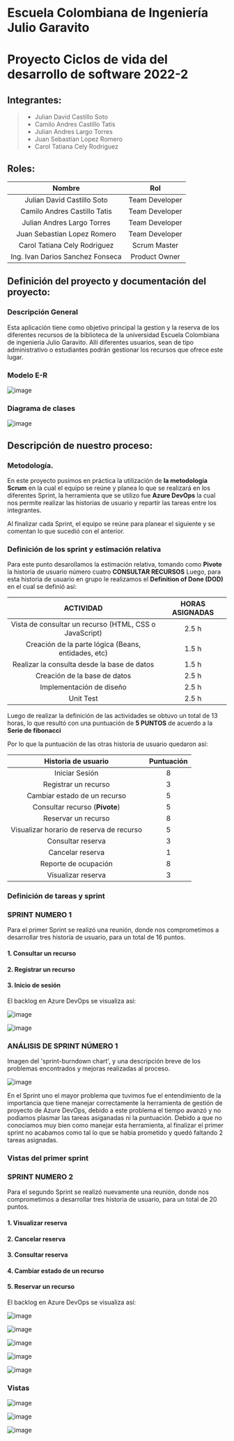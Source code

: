 # Escuela Colombiana de Ingeniería Julio Garavito
# Proyecto Ciclos de vida del desarrollo de software 2022-2

## Integrantes: 

>- Julian David Castillo Soto
>- Camilo Andres Castillo Tatis 
>- Julian Andres Largo Torres 
>- Juan Sebastian Lopez Romero
>- Carol Tatiana Cely Rodriguez

## Roles:

|     Nombre    |     Rol         |
|:--------------:|:-------------: |
|Julian David Castillo Soto |Team Developer    |
|Camilo Andres Castillo Tatis  |Team Developer   |
|Julian Andres Largo Torres  |Team Developer   |
|Juan Sebastian Lopez Romero |Team Developer   |
|Carol Tatiana Cely Rodriguez |Scrum Master    |
|Ing. Ivan Darios Sanchez Fonseca |Product Owner   |

## Definición del proyecto y documentación del proyecto:

### Descripción General
Esta aplicación tiene como objetivo principal la gestion y la reserva de los diferentes recursos de la biblioteca de la universidad Escuela Colombiana 
de ingeniería Julio Garavito. Allí diferentes usuarios, sean de tipo administrativo o estudiantes podrán gestionar los recursos que ofrece este 
lugar. 

### Modelo E-R

![image](https://user-images.githubusercontent.com/63822072/204149789-fb942e22-b04c-44fb-8b7b-492fe120d9ca.png)

### Diagrama de clases 

![image](https://user-images.githubusercontent.com/63822072/205417374-f32c713c-1f5a-4ba5-9b52-f5b54cc2aa72.png)


## Descripción de nuestro proceso:

### Metodología.

En este proyecto pusimos en práctica la utilización de **la metodología Scrum** en la cual el equipo se reúne y planea 
lo que se realizará en los diferentes Sprint, la herramienta que se utilizo fue **Azure DevOps** la cual nos permite realizar las historias de usuario 
y repartir las tareas entre los integrantes.

Al finalizar cada Sprint, el equipo se reúne para planear el siguiente y se comentan lo que sucedió con el anterior.

### Definición de los sprint y estimación relativa 

Para este punto desarollamos la estimación relativa, tomando como **Pivote** la historia de usuario número cuatro **CONSULTAR RECURSOS** 
Luego, para esta historia de usuario en grupo le realizamos el **Definition of Done (DOD)** en el cual se definió así: 


|     **ACTIVIDAD**   |     **HORAS ASIGNADAS**         |
|:--------------:|:-------------: |
|Vista de consultar un recurso (HTML, CSS o JavaScript) |  2.5 h    |
|Creación de la parte lógica (Beans, entidades, etc)  |  1.5 h   |
|Realizar la consulta desde la base de datos  | 1.5 h   |
|Creación de la base de datos | 2.5 h  |
|Implementación de diseño |2.5 h   |
|Unit Test  | 2.5 h   |

Luego de realizar la definición de las actividades se obtuvo un total de 13 horas, lo que resultó con una puntuación de **5 PUNTOS** de acuerdo a 
la **Serie de fibonacci** 

Por lo que la puntuación de las otras historia de usuario quedaron así: 


|     **Historia de usuario**   |     **Puntuación**         |
|:--------------:|:-------------: |
|Iniciar Sesión |  8   |
|Registrar un recurso  |  3  |
|Cambiar estado de un recurso |  5  |
|Consultar recurso (**Pivote**) | 5 |
|Reservar un recurso | 8  |
|Visualizar horario de reserva de recurso | 5  |
|Consultar reserva | 3  |
|Cancelar reserva | 1  |
|Reporte de ocupación | 8  |
|Visualizar reserva | 3  |

### Definición de tareas y sprint

### SPRINT NUMERO 1

Para el primer Sprint se realizó una reunión, donde nos comprometimos a desarrollar tres historia de usuario, para un total de 16 puntos.
  #### 1. Consultar un recurso 
  #### 2. Registrar un recurso
  #### 3. Inicio de sesión 
  
El backlog en Azure DevOps se visualiza así: 

![image](https://user-images.githubusercontent.com/63822072/203644764-dbd358f8-0b06-49d3-aebf-5745dd27be49.png)

![image](https://user-images.githubusercontent.com/63822072/203644806-475e985c-d7f2-4597-a70b-69631d10f3cd.png)

### ANÁLISIS DE SPRINT NÚMERO 1 

Imagen del 'sprint-burndown chart', y una descripción breve de los problemas encontrados y mejoras realizadas al proceso.

![image](https://user-images.githubusercontent.com/63822072/203645046-e5394a04-96c3-4f30-b4ac-96d124daf65b.png)

En el Sprint uno el mayor problema que tuvimos fue el entendimiento de la importancia que tiene manejar correctamente
la herramienta de gestión de proyecto de Azure DevOps, debido a este problema el tiempo avanzó y no podiamos plasmar las tareas asiganadas 
ni la puntuación.
Debido a que no conociamos muy bien como manejar esta herramienta, al finalizar el primer sprint no acabamos como tal lo que se había 
prometido y quedó faltando 2 tareas asignadas. 

### Vistas del primer sprint 

### SPRINT NUMERO 2

Para el segundo Sprint se realizó nuevamente una reunión, donde nos comprometimos a desarrollar tres historia de usuario, para un total de 20 puntos.
  #### 1. Visualizar reserva 
  #### 2. Cancelar reserva 
  #### 3. Consultar reserva 
  #### 4. Cambiar estado de un recurso
  #### 5. Reservar un recurso
 
El backlog en Azure DevOps se visualiza así: 

![image](https://user-images.githubusercontent.com/63822072/203646359-6f860a49-e2e6-4808-9eb5-092a454e81c4.png)

![image](https://user-images.githubusercontent.com/63822072/203646412-4de3ca9d-87d1-46cb-b7f6-4439ccf5ae60.png)

![image](https://user-images.githubusercontent.com/63822072/203646458-abaa0ce8-5cee-446a-b71b-237fb0f6d121.png)

![image](https://user-images.githubusercontent.com/63822072/203646522-3f7eb53e-b507-4ca1-99a3-6a7956292eef.png)

![image](https://user-images.githubusercontent.com/63822072/203646561-6312e785-c3ee-4d78-aceb-367479fe336b.png)


### Vistas 

![image](https://user-images.githubusercontent.com/63822072/205439893-fe7c2901-02b7-499e-af79-19e25eb9ea17.png)

![image](https://user-images.githubusercontent.com/63822072/205439907-51a2c398-59e9-441c-a8cb-abe76f3c08ae.png)

![image](https://user-images.githubusercontent.com/63822072/205439918-6cc487bd-1c15-41bc-a27e-6069c317373a.png)


